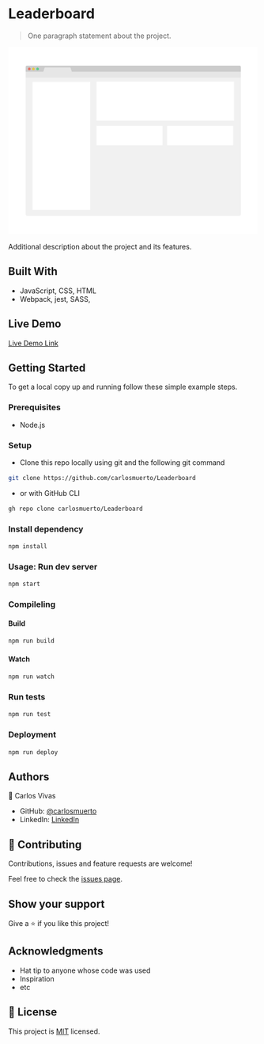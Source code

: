 # Leaderboard

> One paragraph statement about the project.

![screenshot](./app_screenshot.png)

Additional description about the project and its features.

## Built With

- JavaScript, CSS, HTML
- Webpack, jest, SASS, 

## Live Demo

[Live Demo Link](https://carlosmuerto.github.io/Leaderboard/)


## Getting Started

To get a local copy up and running follow these simple example steps.

### Prerequisites
 - Node.js
### Setup
- Clone this repo locally using git and the following git command
```bash 
git clone https://github.com/carlosmuerto/Leaderboard
```
- or with GitHub CLI
```bash
gh repo clone carlosmuerto/Leaderboard
```
### Install dependency
```bash
npm install
```
### Usage: Run dev server
```bash
npm start
```
### Compileling
#### Build
```bash
npm run build
```

#### Watch
```bash
npm run watch
```

### Run tests
```bash
npm run test
```

### Deployment
```bash
npm run deploy
```

## Authors

👤 Carlos Vivas

- GitHub: [@carlosmuerto](https://github.com/carlosmuerto)
- LinkedIn: [LinkedIn](https://www.linkedin.com/in/carlos-vivas-818ab831/)


## 🤝 Contributing

Contributions, issues and feature requests are welcome!

Feel free to check the [issues page](issues/).

## Show your support

Give a ⭐️ if you like this project!

## Acknowledgments

- Hat tip to anyone whose code was used
- Inspiration
- etc

## 📝 License

This project is [MIT](LICENSE.md) licensed.
